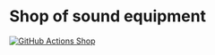 # Shop of sound equipment

[![GitHub Actions Shop](https://github.com/bastonc/shop_sound/actions/workflows/github-actions-shop.yml/badge.svg?branch=prod)](https://github.com/bastonc/shop_sound/actions/workflows/github-actions-shop.yml)